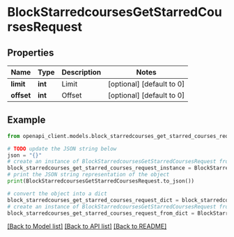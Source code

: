 # BlockStarredcoursesGetStarredCoursesRequest


## Properties

Name | Type | Description | Notes
------------ | ------------- | ------------- | -------------
**limit** | **int** | Limit | [optional] [default to 0]
**offset** | **int** | Offset | [optional] [default to 0]

## Example

```python
from openapi_client.models.block_starredcourses_get_starred_courses_request import BlockStarredcoursesGetStarredCoursesRequest

# TODO update the JSON string below
json = "{}"
# create an instance of BlockStarredcoursesGetStarredCoursesRequest from a JSON string
block_starredcourses_get_starred_courses_request_instance = BlockStarredcoursesGetStarredCoursesRequest.from_json(json)
# print the JSON string representation of the object
print(BlockStarredcoursesGetStarredCoursesRequest.to_json())

# convert the object into a dict
block_starredcourses_get_starred_courses_request_dict = block_starredcourses_get_starred_courses_request_instance.to_dict()
# create an instance of BlockStarredcoursesGetStarredCoursesRequest from a dict
block_starredcourses_get_starred_courses_request_from_dict = BlockStarredcoursesGetStarredCoursesRequest.from_dict(block_starredcourses_get_starred_courses_request_dict)
```
[[Back to Model list]](../README.md#documentation-for-models) [[Back to API list]](../README.md#documentation-for-api-endpoints) [[Back to README]](../README.md)


